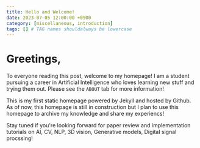```yaml
---
title: Hello and Welcome!
date: 2023-07-05 12:00:00 +0900
category: [miscellaneous, introduction]
tags: [] # TAG names shouldalways be lowercase
---
```


# Greetings,

To everyone reading this post, welcome to my homepage!
I am a student pursuing a career in Artificial Intelligence who loves learning new stuff and trying them out.
Please see the `ABOUT` tab for more information!

This is my first static homepage powered by Jekyll and hosted by Github.
As of now, this homepage is still in construction but I plan to use this homepage to archive my knowledge and share my experiencs!

Stay tuned if you're looking forward for paper review and implementation tutorials on AI, CV, NLP, 3D vision, Generative models, Digital signal procssing!